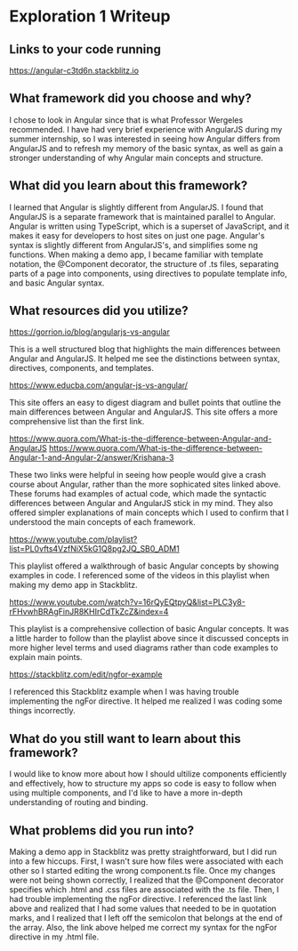 # Exploration 1 Writeup

## Links to your code running
https://angular-c3td6n.stackblitz.io

## What framework did you choose and why?
I chose to look in Angular since that is what Professor Wergeles recommended. I have had very brief experience with AngularJS during my summer internship, so I was interested in seeing how Angular differs from AngularJS and to refresh my memory of the basic syntax, as well as gain a stronger understanding of why Angular main concepts and structure.

## What did you learn about this framework?
I learned that Angular is slightly different from AngularJS. I found that AngularJS is a separate framework that is maintained parallel to Angular. Angular is written using TypeScript, which is a superset of JavaScript, and it makes it easy for developers to host sites on just one page. Angular's syntax is slightly different from AngularJS's, and simplifies some ng functions. 
When making a demo app, I became familiar with template notation, the @Component decorator, the structure of .ts files, separating parts of a page into components, using directives to populate template info, and basic Angular syntax. 

## What resources did you utilize?
https://gorrion.io/blog/angularjs-vs-angular

  This is a well structured blog that highlights the main differences between Angular and AngularJS. It helped me see the distinctions between syntax, directives, components, and templates.

https://www.educba.com/angular-js-vs-angular/
  
  This site offers an easy to digest diagram and bullet points that outline the main differences between Angular and AngularJS. This site offers a more comprehensive list than the first link.

https://www.quora.com/What-is-the-difference-between-Angular-and-AngularJS
https://www.quora.com/What-is-the-difference-between-Angular-1-and-Angular-2/answer/Krishana-3
  
  These two links were helpful in seeing how people would give a crash course about Angular, rather than the more sophicated sites linked above. These forums had examples of actual code, which made the syntactic differences between Angular and AngularJS stick in my mind. They also offered simpler explanations of main concepts which I used to confirm that I understood the main concepts of each framework. 

https://www.youtube.com/playlist?list=PL0vfts4VzfNiX5kG1Q8pg2JQ_SB0_ADM1
  
  This playlist offered a walkthrough of basic Angular concepts by showing examples in code. I referenced some of the videos in this playlist when making my demo app in Stackblitz.

https://www.youtube.com/watch?v=16rQyEQtpyQ&list=PLC3y8-rFHvwhBRAgFinJR8KHIrCdTkZcZ&index=4
  
  This playlist is a comprehensive collection of basic Angular concepts. It was a little harder to follow than the playlist above since it discussed concepts in more higher level terms and used diagrams rather than code examples to explain main points.

https://stackblitz.com/edit/ngfor-example
  
  I referenced this Stackblitz example when I was having trouble implementing the ngFor directive. It helped me realized I was coding some things incorrectly.

## What do you still want to learn about this framework?
I would like to know more about how I should ultilize components efficiently and effectively, how to structure my apps so code is easy to follow when using multiple components, and I'd like to have a more in-depth understanding of routing and binding.

## What problems did you run into?
Making a demo app in Stackblitz was pretty straightforward, but I did run into a few hiccups. First, I wasn't sure how files were associated with each other so I started editing the wrong component.ts file. Once my changes were not being shown correctly, I realized that the @Component decorator specifies which .html and .css files are associated with the .ts file. Then, I had trouble implementing the ngFor directive. I referenced the last link above and realized that I had some values that needed to be in quotation marks, and I realized that I left off the semicolon that belongs at the end of the array. Also, the link above helped me correct my syntax for the ngFor directive in my .html file.
